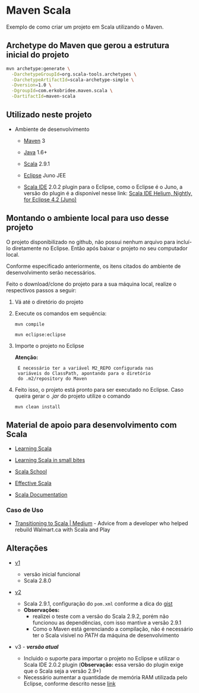 # Maven Scala

Exemplo de como criar um projeto em Scala utilizando o Maven.


## Archetype do Maven que gerou a estrutura inicial do projeto

```bash
mvn archetype:generate \
  -DarchetypeGroupId=org.scala-tools.archetypes \
  -DarchetypeArtifactId=scala-archetype-simple \
  -Dversion=1.0 \
  -DgroupId=com.erkobridee.maven.scala \
  -DartifactId=maven-scala
```


## Utilizado neste projeto

* Ambiente de desenvolvimento

  * [Maven](http://maven.apache.org/) 3

  * [Java](http://www.java.com/) 1.6+

  * [Scala](http://www.scala-lang.org/) 2.9.1

  * [Eclipse](http://eclipse.org/) Juno JEE

  * [Scala IDE](http://scala-ide.org/) 2.0.2 plugin para o Eclipse, como o Eclipse é o Juno, a versão do plugin é a disponível nesse link: [Scala IDE Helium, Nightly, for Eclipse 4.2 (Juno)](http://scala-ide.org/download/nightly.html)


## Montando o ambiente local para uso desse projeto

O projeto disponibilizado no github, não possui nenhum arquivo para incluí-lo diretamente no Eclipse. Então após baixar o projeto no seu computador local.

Conforme especificado anteriormente, os itens citados do ambiente de desenvolvimento serão necessários.

Feito o download/clone do projeto para a sua máquina local, realize o respectivos passos a seguir:

1. Vá até o diretório do projeto
2. Execute os comandos em sequência:
  
  	`mvn compile` 
  	
  	`mvn eclipse:eclipse`
  
3. Importe o projeto no Eclipse

  	**Atenção:**

    	É necessário ter a variável M2_REPO configurada nas 
    	variáveis do ClassPath, apontando para o diretório 
    	do .m2/repository do Maven
    
4. Feito isso, o projeto está pronto para ser executado no Eclipse. Caso queira gerar o *.jar* do projeto utilize o comando

	`mvn clean install`    


## Material de apoio para desenvolvimento com Scala

* [Learning Scala](http://www.scala-lang.org/node/1305)

* [Learning Scala in small bites](http://matt.might.net/articles/learning-scala-in-small-bites/)

* [Scala School](http://twitter.github.com/scala_school/)

* [Effective Scala](http://twitter.github.com/effectivescala/)

* [Scala Documentation](http://docs.scala-lang.org/index.html)


### Caso de Uso

* [Transitioning to Scala | Medium](https://medium.com/p/d1818f25b2b7) - Advice from a developer who helped rebuild Walmart.ca with Scala and Play


## Alterações

* [v1](https://github.com/erkobridee/maven-scala/tree/v1) 
  * versão inicial funcional
  * Scala 2.8.0

* [v2](https://github.com/erkobridee/maven-scala/tree/v2)
  * Scala 2.9.1, configuração do `pom.xml` conforme a dica do [gist](https://gist.github.com/1196756) 
  * **Observações:** 
  	* realizei o teste com a versão do Scala 2.9.2, porém não funcionou as dependências, com isso mantive a versão 2.9.1
  	* Como o Maven está gerenciando a compilação, não é necessário ter o Scala visivel no *PATH* da máquina de desenvolvimento
  	
* v3 - ***versão atual***
  * Incluido o suporte para importar o projeto no Eclipse e utilizar o Scala IDE 2.0.2 plugin (**Observação:** essa versão do plugin exige que o Scala seja a versão 2.9+) 
  * Necessário aumentar a quantidade de memória RAM utilizada pelo Eclipse, conforme descrito nesse [link](http://wiki.eclipse.org/FAQ_How_do_I_increase_the_heap_size_available_to_Eclipse%3F)
  




